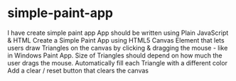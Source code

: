 # simple-paint-app
I have create simple paint app
App should be written using Plain JavaScript & HTML
Create a Simple Paint App using HTML5 Canvas Element that lets users draw Triangles on the canvas by clicking & dragging the mouse - like in Windows Paint App.
Size of Triangles should depend on how much the user drags the mouse.
Automatically fill each Triangle with a different color
Add a clear / reset button that clears the canvas
